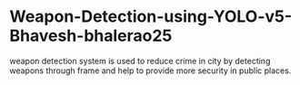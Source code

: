 # Weapon-Detection-using-YOLO-v5-Bhavesh-bhalerao25
weapon detection system is used to reduce crime in city by detecting weapons through frame and help to provide more security in public places.
